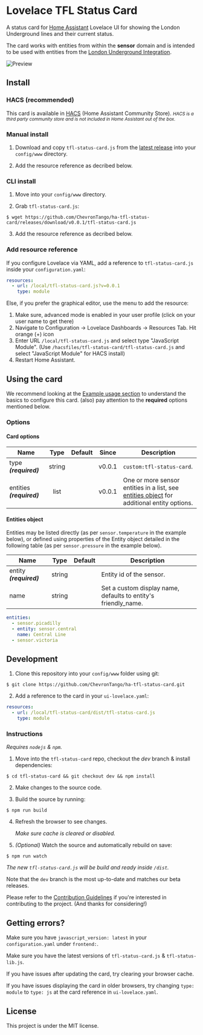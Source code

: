 # Lovelace TFL Status Card
A status card for [Home Assistant](https://github.com/home-assistant/home-assistant) Lovelace UI for showing the London Underground lines and their current status.

The card works with entities from within the **sensor**  domain and is intended to be used with entities from the [London Underground Integration](https://www.home-assistant.io/integrations/london_underground/).

![Preview](images/sample.png)

## Install

### HACS (recommended) 

This card is available in [HACS](https://hacs.xyz/) (Home Assistant Community Store).
<small>*HACS is a third party community store and is not included in Home Assistant out of the box.*</small>

### Manual install

1. Download and copy `tfl-status-card.js` from the [latest release](https://github.com/ChevronTango/tfl-status-card/releases/latest) into your `config/www` directory.

2. Add the resource reference as decribed below.


### CLI install

1. Move into your `config/www` directory.

2. Grab `tfl-status-card.js`:

  ```
  $ wget https://github.com/ChevronTango/ha-tfl-status-card/releases/download/v0.0.1/tfl-status-card.js
  ```

3. Add the resource reference as decribed below.

### Add resource reference

If you configure Lovelace via YAML, add a reference to `tfl-status-card.js` inside your `configuration.yaml`:

  ```yaml
  resources:
    - url: /local/tfl-status-card.js?v=0.0.1
      type: module
  ```

Else, if you prefer the graphical editor, use the menu to add the resource:

1. Make sure, advanced mode is enabled in your user profile (click on your user name to get there)
2. Navigate to Configuration -> Lovelace Dashboards -> Resources Tab. Hit orange (+) icon
3. Enter URL `/local/tfl-status-card.js` and select type "JavaScript Module".
(Use `/hacsfiles/tfl-status-card/tfl-status-card.js` and select "JavaScript Module" for HACS install)
4. Restart Home Assistant.

## Using the card

We recommend looking at the [Example usage section](#example-usage) to understand the basics to configure this card.
(also) pay attention to the **required** options mentioned below.

### Options

#### Card options
| Name | Type | Default | Since | Description |
|------|:----:|:-------:|:-----:|-------------|
| type ***(required)*** | string |  | v0.0.1 | `custom:tfl-status-card`.
| entities ***(required)*** | list |  | v0.0.1 | One or more sensor entities in a list, see [entities object](#entities-object) for additional entity options.


#### Entities object
Entities may be listed directly (as per `sensor.temperature` in the example below), or defined using
properties of the Entity object detailed in the following table (as per `sensor.pressure` in the example below).

| Name | Type | Default | Description |
|------|:----:|:-------:|-------------|
| entity ***(required)*** | string |  | Entity id of the sensor.
| name | string |  | Set a custom display name, defaults to entity's friendly_name.

```yaml
entities:
  - sensor.picadilly
  - entity: sensor.central
    name: Central Line
  - sensor.victoria
```

## Development

1. Clone this repository into your `config/www` folder using git:

```
$ git clone https://github.com/ChevronTango/ha-tfl-status-card.git
```

2. Add a reference to the card in your `ui-lovelace.yaml`:

```yaml
resources:
  - url: /local/tfl-status-card/dist/tfl-status-card.js
    type: module
```

### Instructions

*Requires `nodejs` & `npm`.*

1. Move into the `tfl-status-card` repo, checkout the *dev* branch & install dependencies:
```console
$ cd tfl-status-card && git checkout dev && npm install
```

2. Make changes to the source code.

3. Build the source by running:
```console
$ npm run build
```

4. Refresh the browser to see changes.

    *Make sure cache is cleared or disabled.*

5. *(Optional)* Watch the source and automatically rebuild on save:
```console
$ npm run watch
```

*The new `tfl-status-card.js` will be build and ready inside `/dist`.*

Note that the `dev` branch is the most up-to-date and matches our beta releases.

Please refer to the [Contribution Guidelines](./CONTRIBUTING.md) if you're interested in contributing to the project. (And thanks for considering!)

## Getting errors?
Make sure you have `javascript_version: latest` in your `configuration.yaml` under `frontend:`.

Make sure you have the latest versions of `tfl-status-card.js` & `tfl-status-lib.js`.

If you have issues after updating the card, try clearing your browser cache.

If you have issues displaying the card in older browsers, try changing `type: module` to `type: js` at the card reference in `ui-lovelace.yaml`.

## License
This project is under the MIT license.
